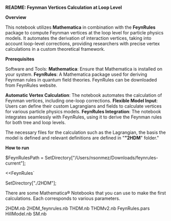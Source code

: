 **README: Feynman Vertices Calculation at Loop Level**

**Overview**

This notebook utilizes **Mathematica** in combination with the **FeynRules** package to compute Feynman vertices at the loop level for particle physics models. It automates the derivation of interaction vertices, taking into account loop-level corrections, providing researchers with precise vertex calculations in a custom theoretical framework.

**Prerequisites**

Software and Tools:
**Mathematica**: Ensure that Mathematica is installed on your system.
**FeynRules**: A Mathematica package used for deriving Feynman rules in quantum field theories. FeynRules can be downloaded from FeynRules website.

**Automatic Vertex Calculation**: The notebook automates the calculation of Feynman vertices, including one-loop corrections.
**Flexible Model Input**: Users can define their custom Lagrangians and fields to calculate vertices for various particle physics models.
**FeynRules Integration**: The notebook integrates seamlessly with FeynRules, using it to derive the Feynman rules for both tree and loop levels.


The necessary files for the calculation such as the Lagrangian, the basis the model is defined and relevant definitions are defined in "**"2HDM**" folder."

**How to run**

$FeynRulesPath = SetDirectory["/Users/nsonmez/Downloads/feynrules-current"];

<<FeynRules`

SetDirectory["./2HDM"];


There are some Mathematica® Notebooks that you can use to make the first calculations.
Each corresponds to various parameters.

2HDM.nb
2HDM_feynrules.nb
THDM.nb
THDMv2.nb
FeynRules.pars
HillModel.nb
SM.nb



